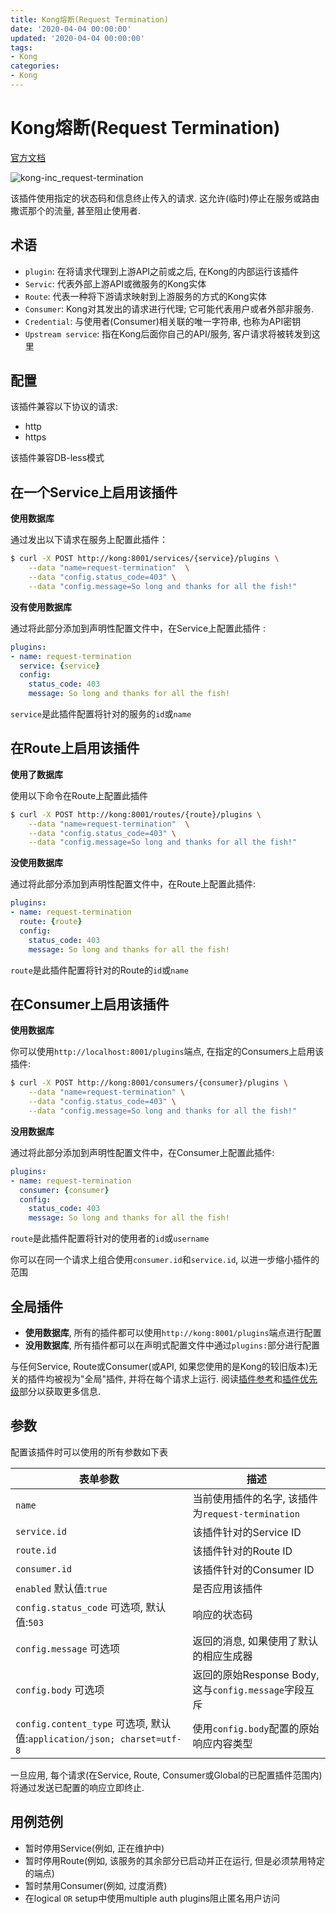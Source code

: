 ```yaml
---
title: Kong熔断(Request Termination)
date: '2020-04-04 00:00:00'
updated: '2020-04-04 00:00:00'
tags:
- Kong
categories:
- Kong
---
```

# Kong熔断(Request Termination)

[官方文档](https://docs.konghq.com/hub/kong-inc/request-termination/)

![kong-inc_request-termination](https://gitee.com/swang-harbin/pic-bed/raw/master/images/2021/20210619013329.png)

该插件使用指定的状态码和信息终止传入的请求. 这允许(临时)停止在服务或路由撒谎那个的流量, 甚至阻止使用者.

## 术语

- `plugin`: 在将请求代理到上游API之前或之后, 在Kong的内部运行该插件
- `Servic`: 代表外部上游API或微服务的Kong实体
- `Route`: 代表一种将下游请求映射到上游服务的方式的Kong实体
- `Consumer`: Kong对其发出的请求进行代理; 它可能代表用户或者外部非服务.
- `Credential`: 与使用者(Consumer)相关联的唯一字符串, 也称为API密钥
- `Upstream service`: 指在Kong后面你自己的API/服务, 客户请求将被转发到这里

## 配置

该插件兼容以下协议的请求:
- http
- https

该插件兼容DB-less模式

## 在一个Service上启用该插件

**使用数据库**

通过发出以下请求在服务上配置此插件：
```bash
$ curl -X POST http://kong:8001/services/{service}/plugins \
    --data "name=request-termination"  \
    --data "config.status_code=403" \
    --data "config.message=So long and thanks for all the fish!"
```

**没有使用数据库**

通过将此部分添加到声明性配置文件中，在Service上配置此插件 :
```yaml
plugins:
- name: request-termination
  service: {service}
  config: 
    status_code: 403
    message: So long and thanks for all the fish!
```

`service`是此插件配置将针对的服务的`id`或`name`

## 在Route上启用该插件

**使用了数据库**

使用以下命令在Route上配置此插件

```bash
$ curl -X POST http://kong:8001/routes/{route}/plugins \
    --data "name=request-termination"  \
    --data "config.status_code=403" \
    --data "config.message=So long and thanks for all the fish!"
```

**没使用数据库**

通过将此部分添加到声明性配置文件中，在Route上配置此插件:
```yaml
plugins:
- name: request-termination
  route: {route}
  config: 
    status_code: 403
    message: So long and thanks for all the fish!
```
`route`是此插件配置将针对的Route的`id`或`name`

## 在Consumer上启用该插件

**使用数据库**

你可以使用`http://localhost:8001/plugins`端点, 在指定的Consumers上启用该插件:

```bash
$ curl -X POST http://kong:8001/consumers/{consumer}/plugins \
    --data "name=request-termination" \
    --data "config.status_code=403" \
    --data "config.message=So long and thanks for all the fish!"
```

**没用数据库**

通过将此部分添加到声明性配置文件中，在Consumer上配置此插件:
```yaml
plugins:
- name: request-termination
  consumer: {consumer}
  config: 
    status_code: 403
    message: So long and thanks for all the fish!
```

`route`是此插件配置将针对的使用者的`id`或`username`

你可以在同一个请求上组合使用`consumer.id`和`service.id`, 以进一步缩小插件的范围

## 全局插件

- **使用数据库**, 所有的插件都可以使用`http://kong:8001/plugins`端点进行配置
- **没用数据库**, 所有插件都可以在声明式配置文件中通过`plugins:`部分进行配置

与任何Service, Route或Consumer(或API, 如果您使用的是Kong的较旧版本)无关的插件均被视为"全局"插件, 并将在每个请求上运行. 阅读[插件参考](https://docs.konghq.com/latest/admin-api/#add-plugin)和[插件优先级](https://docs.konghq.com/latest/admin-api/#precedence)部分以获取更多信息.

## 参数

配置该插件时可以使用的所有参数如下表

表单参数 | 描述
--- | ---
`name` | 当前使用插件的名字, 该插件为`request-termination`
`service.id` | 该插件针对的Service ID
`route.id` | 该插件针对的Route ID
`consumer.id` | 该插件针对的Consumer ID
`enabled` 默认值:`true` | 是否应用该插件
`config.status_code` 可选项, 默认值:`503` | 响应的状态码
`config.message` 可选项 | 返回的消息, 如果使用了默认的相应生成器
`config.body` 可选项 | 返回的原始Response Body, 这与`config.message`字段互斥
`config.content_type` 可选项, 默认值:`application/json; charset=utf-8` | 使用`config.body`配置的原始响应内容类型

一旦应用, 每个请求(在Service, Route, Consumer或Global的已配置插件范围内)将通过发送已配置的响应立即终止.

## 用例范例

- 暂时停用Service(例如, 正在维护中)
- 暂时停用Route(例如, 该服务的其余部分已启动并正在运行, 但是必须禁用特定的端点)
- 暂时禁用Consumer(例如, 过度消费)
- 在logical `OR` setup中使用multiple auth plugins阻止匿名用户访问

